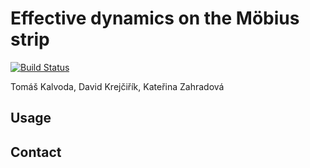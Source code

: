 
# Effective dynamics on the Möbius strip

[![Build Status](https://travis-ci.com/kalvotom/moebius.svg?branch=master)](https://travis-ci.com/kalvotom/moebius)

Tomáš Kalvoda, David Krejčiřík, Kateřina Zahradová

## Usage

## Contact

